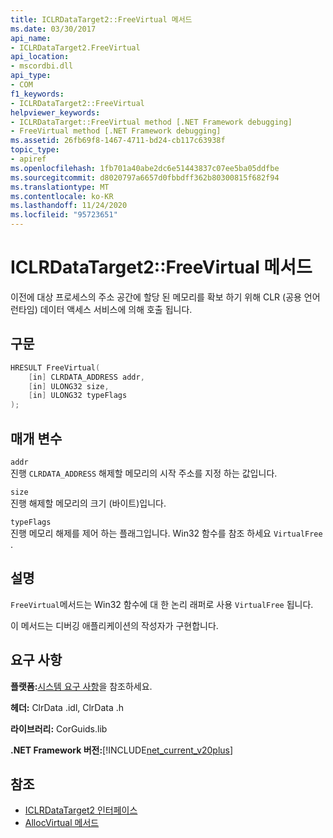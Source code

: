 ```yaml
---
title: ICLRDataTarget2::FreeVirtual 메서드
ms.date: 03/30/2017
api_name:
- ICLRDataTarget2.FreeVirtual
api_location:
- mscordbi.dll
api_type:
- COM
f1_keywords:
- ICLRDataTarget2::FreeVirtual
helpviewer_keywords:
- ICLRDataTarget::FreeVirtual method [.NET Framework debugging]
- FreeVirtual method [.NET Framework debugging]
ms.assetid: 26fb69f8-1467-4711-bd24-cb117c63938f
topic_type:
- apiref
ms.openlocfilehash: 1fb701a40abe2dc6e51443837c07ee5ba05ddfbe
ms.sourcegitcommit: d8020797a6657d0fbbdff362b80300815f682f94
ms.translationtype: MT
ms.contentlocale: ko-KR
ms.lasthandoff: 11/24/2020
ms.locfileid: "95723651"
---
```

# <a name="iclrdatatarget2freevirtual-method"></a>ICLRDataTarget2::FreeVirtual 메서드

이전에 대상 프로세스의 주소 공간에 할당 된 메모리를 확보 하기 위해 CLR (공용 언어 런타임) 데이터 액세스 서비스에 의해 호출 됩니다.  
  
## <a name="syntax"></a>구문  
  
```cpp  
HRESULT FreeVirtual(  
    [in] CLRDATA_ADDRESS addr,  
    [in] ULONG32 size,  
    [in] ULONG32 typeFlags  
);  
```  
  
## <a name="parameters"></a>매개 변수  

 `addr`  
 진행 `CLRDATA_ADDRESS` 해제할 메모리의 시작 주소를 지정 하는 값입니다.  
  
 `size`  
 진행 해제할 메모리의 크기 (바이트)입니다.  
  
 `typeFlags`  
 진행 메모리 해제를 제어 하는 플래그입니다. Win32 함수를 참조 하세요 `VirtualFree` .  
  
## <a name="remarks"></a>설명  

 `FreeVirtual`메서드는 Win32 함수에 대 한 논리 래퍼로 사용 `VirtualFree` 됩니다.  
  
 이 메서드는 디버깅 애플리케이션의 작성자가 구현합니다.  
  
## <a name="requirements"></a>요구 사항  

 **플랫폼:**[시스템 요구 사항](../../get-started/system-requirements.md)을 참조하세요.  
  
 **헤더:** ClrData .idl, ClrData .h  
  
 **라이브러리:** CorGuids.lib  
  
 **.NET Framework 버전:**[!INCLUDE[net_current_v20plus](../../../../includes/net-current-v20plus-md.md)]  
  
## <a name="see-also"></a>참조

- [ICLRDataTarget2 인터페이스](iclrdatatarget2-interface.md)
- [AllocVirtual 메서드](iclrdatatarget2-allocvirtual-method.md)
